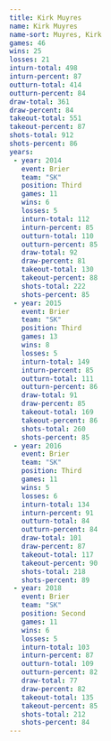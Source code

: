 ```yaml
---
title: Kirk Muyres
name: Kirk Muyres
name-sort: Muyres, Kirk
games: 46
wins: 25
losses: 21
inturn-total: 498
inturn-percent: 87
outturn-total: 414
outturn-percent: 84
draw-total: 361
draw-percent: 84
takeout-total: 551
takeout-percent: 87
shots-total: 912
shots-percent: 86
years:
 - year: 2014
   event: Brier
   team: "SK"
   position: Third
   games: 11
   wins: 6
   losses: 5
   inturn-total: 112
   inturn-percent: 85
   outturn-total: 110
   outturn-percent: 85
   draw-total: 92
   draw-percent: 81
   takeout-total: 130
   takeout-percent: 88
   shots-total: 222
   shots-percent: 85
 - year: 2015
   event: Brier
   team: "SK"
   position: Third
   games: 13
   wins: 8
   losses: 5
   inturn-total: 149
   inturn-percent: 85
   outturn-total: 111
   outturn-percent: 86
   draw-total: 91
   draw-percent: 85
   takeout-total: 169
   takeout-percent: 86
   shots-total: 260
   shots-percent: 85
 - year: 2016
   event: Brier
   team: "SK"
   position: Third
   games: 11
   wins: 5
   losses: 6
   inturn-total: 134
   inturn-percent: 91
   outturn-total: 84
   outturn-percent: 84
   draw-total: 101
   draw-percent: 87
   takeout-total: 117
   takeout-percent: 90
   shots-total: 218
   shots-percent: 89
 - year: 2018
   event: Brier
   team: "SK"
   position: Second
   games: 11
   wins: 6
   losses: 5
   inturn-total: 103
   inturn-percent: 87
   outturn-total: 109
   outturn-percent: 82
   draw-total: 77
   draw-percent: 82
   takeout-total: 135
   takeout-percent: 85
   shots-total: 212
   shots-percent: 84
---
```


